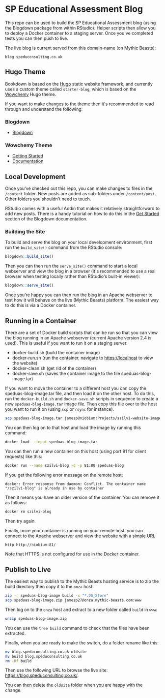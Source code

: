 # SP Educational Assessment Blog

This repo can be used to build the SP Educational Assessment blog (using the Blogdown package from within RStudio). Helper scripts then allow you to deploy a Docker container to a staging server. Once you've completed tests you can then push to live.

The live blog is current served from this domain-name (on Mythic Beasts):

`blog.speduconsulting.co.uk`

## Hugo Theme

Bookdown is based on the [Hugo](https://gohugo.io/) static website framework, and currently uses a custom theme called `starter-blog`, which is based on the [Wowchemy](https://github.com/wowchemy/wowchemy-hugo-modules/) Hugo theme.

If you want to make changes to the theme then it's recommended to read through and understand the following:

### Blogdown

- [Blogdown](https://bookdown.org/yihui/blogdown/themes.html)

### Wowchemy Theme

- [Getting Started](https://wowchemy.com/docs/install/)
- [Documentation](https://wowchemy.com/docs/)

## Local Development

Once you've checked out this repo, you can make changes to files in the `/content` folder. New posts are added as sub-folders under `/content/post`. Other folders you shouldn't need to touch.

RStudio comes with a useful Addin that makes it relatively straightforward to add new posts. There is a handy tutorial on how to do this in the [Get Started](https://bookdown.org/yihui/blogdown/rstudio-ide.html) section of the Blogdown documentation.

### Building the Site

To build and serve the blog on your local development environment, first run the `build_site()` command from the RStudio console:

```r
blogdown::build_site()
```

Then you can then run the `serve_site()` command to start a local webserver and view the blog in a browser (it's recommended to use a real browser when testing locally rather than RStudio's built-in viewer):

```r
blogdown::serve_site()
```

Once you're happy you can then run the blog in an Apache webserver to test how it will behave on the live (Mythic Beasts) platform. The easiest way to do this is via a Docker container.

## Running in a Container

There are a set of Docker build scripts that can be run so that you can view the blog running in an Apache webserver (current Apache version 2.4 is used). This is useful if you want to run it on a staging server.

* docker-build.sh (build the container image)
* docker-run.sh (run the container, navigate to <https://localhost> to view the website)
* docker-clean.sh (get rid of the container)
* docker-save.sh (saves the container image to the file speduas-blog-image.tar)

If you want to move the container to a different host you can copy the speduas-blog-image.tar file, and then load it on the other host. To do this, run the `docker-build.sh` and `docker-save.sh` scripts in sequence to create a new `speduas-blog-image.tar` image file. Then copy this file over to the host you want to run it on (using `scp` or `rsync` for instance).

```bash
scp speduas-blog-image.tar jamesp@niobium:Projects/szilvi-website-images
```

You can then log on to that host and load the image by running this command:

```bash
docker load --input speduas-blog-image.tar
```

You can then run a new container on this host (using port 81 for client requests) like this:

```bash
docker run --name szilvi-blog -d -p 81:80 speduas-blog
```

If you get the following error message on the remote host:

`docker: Error response from daemon: Conflict. The container name "/szilvi-blog" is already in use by container`

Then it means you have an older version of the container. You can remove it as follows:

```bash
docker rm szilvi-blog
```

Then try again.

Finally, once your container is running on your remote host, you can connect to the Apache webserver and view the website with a simple URL:

```bash
http http://niobium:81/
```

Note that HTTPS is not configured for use in the Docker container.

## Publish to Live

The easiest way to publish to the Mythic Beasts hosting service is to zip the build directory then copy it to the `onza` host:

```bash
zip -r speduas-blog-image build -x "*.DS_Store"
scp speduas-blog-image.zip jamesp27@onza.mythic-beasts.com:www
```

Then log on to the `onza` host and extract to a new folder called `build` in `www`:

```bash
unzip speduas-blog-image.zip
```

You can use the `tree build` command to check that the files have been extracted.

Finally, when you are ready to make the switch, do a folder rename like this:

```bash
mv blog.speduconsulting.co.uk oldsite
mv build blog.speduconsulting.co.uk
rm -Rf build
```

Then use the following URL to browse the live site: <https://blog.speduconsulting.co.uk/>.

You can then delete the `oldsite` folder when you are happy with the change.
